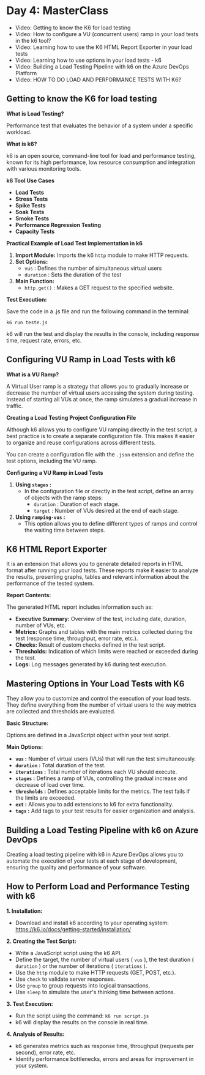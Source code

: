 # Day 4: MasterClass

- Video: Getting to know the K6 for load testing
- Video: How to configure a VU (concurrent users) ramp in your load tests in the k6 tool?
- Video: Learning how to use the K6 HTML Report Exporter in your load tests
- Video: Learning how to use options in your load tests - k6
- Video: Building a Load Testing Pipeline with k6 on the Azure DevOps Platform
- Video: HOW TO DO LOAD AND PERFORMANCE TESTS WITH K6?

## Getting to know the K6 for load testing

**What is Load Testing?**

Performance test that evaluates the behavior of a system under a specific workload.

**What is k6?**

k6 is an open source, command-line tool for load and performance testing, known for its high performance, low resource consumption and integration with various monitoring tools.

**k6 Tool Use Cases**

- **Load Tests**
- **Stress Tests**
- **Spike Tests**
- **Soak Tests**
- **Smoke Tests**
- **Performance Regression Testing**
- **Capacity Tests**

**Practical Example of Load Test Implementation in k6**

1. **Import Module:** Imports the k6 `http` module to make HTTP requests.
2. **Set Options:**
    - `vus` : Defines the number of simultaneous virtual users
    - `duration` : Sets the duration of the test
3. **Main Function:**
    - `http.get()` : Makes a GET request to the specified website.

**Test Execution:**

Save the code in a .js file and run the following command in the terminal:

`k6 run teste.js`

k6 will run the test and display the results in the console, including response time, request rate, errors, etc.

## Configuring VU Ramp in Load Tests with k6

**What is a VU Ramp?**

A Virtual User ramp is a strategy that allows you to gradually increase or decrease the number of virtual users accessing the system during testing. Instead of starting all VUs at once, the ramp simulates a gradual increase in traffic.

**Creating a Load Testing Project Configuration File**

Although k6 allows you to configure VU ramping directly in the test script, a best practice is to create a separate configuration file. This makes it easier to organize and reuse configurations across different tests.

You can create a configuration file with the `.json` extension and define the test options, including the VU ramp.

**Configuring a VU Ramp in Load Tests**

1. **Using `stages` :**
    - In the configuration file or directly in the test script, define an array of objects with the ramp steps:
        - `duration` : Duration of each stage.
        - `target` : Number of VUs desired at the end of each stage.
2. **Using `ramping-vus` :**
    - This option allows you to define different types of ramps and control the waiting time between steps.

## K6 HTML Report Exporter

It is an extension that allows you to generate detailed reports in HTML format after running your load tests. These reports make it easier to analyze the results, presenting graphs, tables and relevant information about the performance of the tested system.

**Report Contents:**

The generated HTML report includes information such as:

- **Executive Summary:** Overview of the test, including date, duration, number of VUs, etc.
- **Metrics:** Graphs and tables with the main metrics collected during the test (response time, throughput, error rate, etc.).
- **Checks:** Result of custom checks defined in the test script.
- **Thresholds:** Indication of which limits were reached or exceeded during the test.
- **Logs:** Log messages generated by k6 during test execution.

## Mastering Options in Your Load Tests with K6

They allow you to customize and control the execution of your load tests. They define everything from the number of virtual users to the way metrics are collected and thresholds are evaluated.

**Basic Structure:**

Options are defined in a JavaScript object within your test script.

**Main Options:**

- **`vus` :** Number of virtual users (VUs) that will run the test simultaneously.
- **`duration` :** Total duration of the test.
- **`iterations` :** Total number of iterations each VU should execute.
- **`stages` :** Defines a ramp of VUs, controlling the gradual increase and decrease of load over time.
- **`thresholds` :** Defines acceptable limits for the metrics. The test fails if the limits are exceeded.
- **`ext` :** Allows you to add extensions to k6 for extra functionality.
- **`tags` :** Add tags to your test results for easier organization and analysis.

## Building a Load Testing Pipeline with k6 on Azure DevOps

Creating a load testing pipeline with k6 in Azure DevOps allows you to automate the execution of your tests at each stage of development, ensuring the quality and performance of your software.

## **How to Perform Load and Performance Testing with k6**

**1. Installation:**

- Download and install k6 according to your operating system: https://k6.io/docs/getting-started/installation/

**2. Creating the Test Script:**

- Write a JavaScript script using the k6 API.
- Define the target, the number of virtual users ( `vus` ), the test duration ( `duration` ) or the number of iterations ( `iterations` ).
- Use the `http` module to make HTTP requests (GET, POST, etc.).
- Use `check` to validate server responses.
- Use `group` to group requests into logical transactions.
- Use `sleep` to simulate the user's thinking time between actions.

**3. Test Execution:**

- Run the script using the command: `k6 run script.js`
- k6 will display the results on the console in real time.

**4. Analysis of Results:**

- k6 generates metrics such as response time, throughput (requests per second), error rate, etc.
- Identify performance bottlenecks, errors and areas for improvement in your system.
